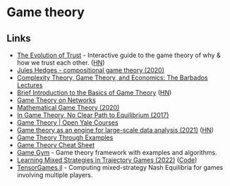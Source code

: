 # Game theory

## Links

- [The Evolution of Trust](https://ncase.me/trust/) - Interactive guide to the game theory of why & how we trust each other. ([HN](https://news.ycombinator.com/item?id=28114404))
- [Jules Hedges - compositional game theory (2020)](https://www.youtube.com/watch?v=5Qny8YmLUzk)
- [Complexity Theory, Game Theory, and Economics: The Barbados Lectures](https://www.nowpublishers.com/article/Details/TCS-085)
- [Brief Introduction to the Basics of Game Theory](https://papers.ssrn.com/sol3/papers.cfm?abstract_id=1968579) ([HN](https://news.ycombinator.com/item?id=24831462))
- [Game Theory on Networks](https://ingomarquart.github.io/TOM-GamesOnNetworks/)
- [Mathematical Game Theory (2020)](https://arxiv.org/abs/2012.01850)
- [In Game Theory, No Clear Path to Equilibrium (2017)](https://d2r55xnwy6nx47.cloudfront.net/uploads/2017/07/in-game-theory-no-clear-path-to-equilibrium-20170718.pdf)
- [Game Theory | Open Yale Courses](https://oyc.yale.edu/economics/econ-159)
- [Game theory as an engine for large-scale data analysis (2021)](https://deepmind.com/blog/article/EigenGame) ([HN](https://news.ycombinator.com/item?id=27103333))
- [Game Theory Through Examples](https://www.maa.org/sites/default/files/pdf/ebooks/GTE_sample.pdf)
- [Game Theory Cheat Sheet](https://github.com/cheat-sheets/game-theory-cheat-sheet)
- [Game Gym](https://github.com/gavento/gamegym) - Game theory framework with examples and algorithms.
- [Learning Mixed Strategies in Trajectory Games (2022)](https://arxiv.org/abs/2205.00291) ([Code](https://github.com/lassepe/LiftedTrajectoryGames.jl))
- [TensorGames.jl](https://github.com/4estlaine/TensorGames.jl) - Computing mixed-strategy Nash Equilibria for games involving multiple players.
